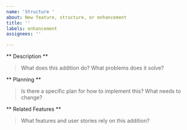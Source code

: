 ```yaml
---
name: 'Structure '
about: New feature, structure, or enhancement
title: ''
labels: enhancement
assignees: ''

---
```


** Description **
> What does this addition do? What problems does it solve? 

** Planning **
> Is there a specific plan for how to implement this? What needs to change? 

** Related Features **
> What features and user stories rely on this addition?
